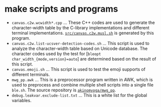 # make scripts and programs

- `canvas.c2w.wcwidth*.cpp` ... These C++ codes are used to generate the character-width table by the C-library implementations and different terminal implementations.
  [`src/canvas.c2w.musl.sh`](../src/canvas.c2w.musl.sh) is generated by this program.
- `canvas.c2w.list-ucsver-detection-codes.sh` ... This script is used to analyze the character-width table based on Unicode database.
  The character codes used by the test for [`bleopt char_width_{mode,version}=auto`] are determined based on the result of this script.
- `canvas.emoji.sh` ... This script is used to test the emoji supports of different terminals.
- `mwg_pp.awk` ... This is a preprocessor program written in AWK, which is used to preprocess and combine multiple shell scripts into a single file `ble.sh`.
  The source repository is [`akinomyoga/mwg_pp`](https://github.com/akinomyoga/mwg_pp).
- `debug.leakvar.exclude-list.txt` ... This is a white list for the global variables.
